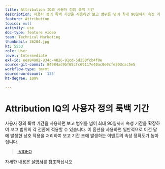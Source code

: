 ```yaml
---
title: Attribution IQ의 사용자 정의 룩백 기간
description: 사용자 정의 룩백 기간을 사용하면 보고 범위를 넘어 최대 90일까지 속성 기간을 확장하여 보고 범위의 각 전환에 적용할 수 있습니다. 이 옵션을 사용하면 일반적으로 이전 달에 발생한 상호 작용을 처리하여 보고 기간 초에 발생하는 이벤트의 속성 정확도가 높아집니다.
feature: Attribution
topics: null
activity: use
doc-type: feature video
team: Technical Marketing
thumbnail: 36204.jpg
kt: 5553
role: User
level: Intermediate
exl-id: eea84902-834c-4826-91cd-5d258fcb4f0e
source-git-commit: 84984ad9bf65cfc69117e40ac0e0cfe503cac5e5
workflow-type: tm+mt
source-wordcount: '135'
ht-degree: 100%

---
```


# Attribution IQ의 사용자 정의 룩백 기간

사용자 정의 룩백 기간을 사용하면 보고 범위를 넘어 최대 90일까지 속성 기간을 확장하여 보고 범위의 각 전환에 적용할 수 있습니다. 이 옵션을 사용하면 일반적으로 이전 달에 발생한 상호 작용을 처리하여 보고 기간 초에 발생하는 이벤트의 속성 정확도가 높아집니다.

>[!VIDEO](https://video.tv.adobe.com/v/36204/?quality=12&learn=on)

자세한 내용은 [설명서](https://experienceleague.adobe.com/docs/analytics/analyze/analysis-workspace/attribution/models.html#lookback-windows)를 참조하십시오
